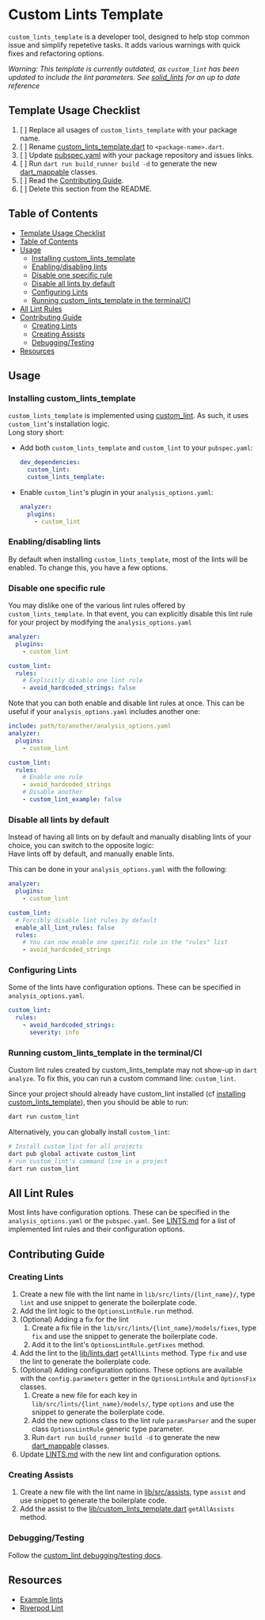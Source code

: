 <!-- omit from toc -->
# Custom Lints Template

`custom_lints_template` is a developer tool, designed to help stop common issue and simplify repetetive tasks. It adds various warnings with quick fixes and refactoring options.

*Warning: This template is currently outdated, as `custom_lint` has been updated to include the lint parameters.*
*See [solid_lints](https://github.com/solid-software/solid_lints) for an up to date reference*

## Template Usage Checklist

1. [ ] Replace all usages of `custom_lints_template` with your package name.
1. [ ] Rename [custom_lints_template.dart](lib/custom_lints_template.dart) to `<package-name>.dart`.
1. [ ] Update [pubspec.yaml](./pubspec.yaml) with your package repository and issues links.
1. [ ] Run `dart run build_runner build -d` to generate the new [dart_mappable](https://pub.dev/packages/dart_mappable) classes.
1. [ ] Read the [Contributing Guide](#contributing-guide).
1. [ ] Delete this section from the README.

## Table of Contents

- [Template Usage Checklist](#template-usage-checklist)
- [Table of Contents](#table-of-contents)
- [Usage](#usage)
  - [Installing custom\_lints\_template](#installing-custom_lints_template)
  - [Enabling/disabling lints](#enablingdisabling-lints)
  - [Disable one specific rule](#disable-one-specific-rule)
  - [Disable all lints by default](#disable-all-lints-by-default)
  - [Configuring Lints](#configuring-lints)
  - [Running custom\_lints\_template in the terminal/CI](#running-custom_lints_template-in-the-terminalci)
- [All Lint Rules](#all-lint-rules)
- [Contributing Guide](#contributing-guide)
  - [Creating Lints](#creating-lints)
  - [Creating Assists](#creating-assists)
  - [Debugging/Testing](#debuggingtesting)
- [Resources](#resources)

## Usage

### Installing custom_lints_template

`custom_lints_template` is implemented using [custom_lint](https://pub.dev/packages/custom_lint). As such, it uses `custom_lint`'s installation logic.  
Long story short:

- Add both `custom_lints_template` and `custom_lint` to your `pubspec.yaml`:

  ```yaml
  dev_dependencies:
    custom_lint:
    custom_lints_template:
  ```

- Enable `custom_lint`'s plugin in your `analysis_options.yaml`:

  ```yaml
  analyzer:
    plugins:
      - custom_lint
  ```

### Enabling/disabling lints

By default when installing `custom_lints_template`, most of the lints will be enabled.
To change this, you have a few options.

### Disable one specific rule

You may dislike one of the various lint rules offered by `custom_lints_template`.
In that event, you can explicitly disable this lint rule for your project
by modifying the `analysis_options.yaml`

```yaml
analyzer:
  plugins:
    - custom_lint

custom_lint:
  rules:
    # Explicitly disable one lint rule
    - avoid_hardcoded_strings: false
```

Note that you can both enable and disable lint rules at once.
This can be useful if your `analysis_options.yaml` includes another one:

```yaml
include: path/to/another/analysis_options.yaml
analyzer:
  plugins:
    - custom_lint

custom_lint:
  rules:
    # Enable one rule
    - avoid_hardcoded_strings
    # Disable another
    - custom_lint_example: false
```

### Disable all lints by default

Instead of having all lints on by default and manually disabling lints of your choice,
you can switch to the opposite logic:  
Have lints off by default, and manually enable lints.

This can be done in your `analysis_options.yaml` with the following:

```yaml
analyzer:
  plugins:
    - custom_lint

custom_lint:
  # Forcibly disable lint rules by default
  enable_all_lint_rules: false
  rules:
    # You can now enable one specific rule in the "rules" list
    - avoid_hardcoded_strings
```

### Configuring Lints

Some of the lints have configuration options. These can be specified in `analysis_options.yaml`.

```yaml
custom_lint:
  rules:
    - avoid_hardcoded_strings:
      severity: info
```

### Running custom_lints_template in the terminal/CI

Custom lint rules created by custom_lints_template may not show-up in `dart analyze`.
To fix this, you can run a custom command line: `custom_lint`.

Since your project should already have custom_lint installed
(cf [installing custom_lints_template](#installing-custom_lints_template)), then you should be
able to run:

```sh
dart run custom_lint
```

Alternatively, you can globally install `custom_lint`:

```sh
# Install custom_lint for all projects
dart pub global activate custom_lint
# run custom_lint's command line in a project
dart run custom_lint
```

## All Lint Rules

Most lints have configuration options. These can be specified in the `analysis_options.yaml` or the `pubspec.yaml`.
See [LINTS.md](docs/LINTS.md) for a list of implemented lint rules and their configuration options.

## Contributing Guide

### Creating Lints

1. Create a new file with the lint name in `lib/src/lints/{lint_name}/`,
type `lint` and use snippet to generate the boilerplate code.
1. Add the lint logic to the `OptionsLintRule.run` method.
1. (Optional) Adding a fix for the lint
    1. Create a fix file in the `lib/src/lints/{lint_name}/models/fixes`, type `fix` and
    use the snippet to generate the boilerplate code.
    2. Add it to the lint's `OptionsLintRule.getFixes` method.
1. Add the lint to the [lib/lints.dart](lib/lints.dart) `getAllLints` method. Type
`fix` and use the lint to generate the boilerplate code.
1. (Optional) Adding configuration options. These options are available with the `config.parameters` getter in the `OptionsLintRule`
and `OptionsFix` classes.
    1. Create a new file for each key in `lib/src/lints/{lint_name}/models/`,
    type `options` and use the snippet to generate the boilerplate code.
    2. Add the new options class to the lint rule `paramsParser` and the super class `OptionsLintRule` generic type parameter.
    3. Run `dart run build_runner build -d` to generate the new [dart_mappable](https://pub.dev/packages/dart_mappable) classes.
1. Update [LINTS.md](doc/LINTS.md) with the new lint and configuration options.

### Creating Assists

1. Create a new file with the lint name in [lib/src/assists](lib/src/assists),
type `assist` and use snippet to generate the boilerplate code.
1. Add the assist to the [lib/custom_lints_template.dart](lib/custom_lints_template.dart) `getAllAssists` method.

### Debugging/Testing

Follow the [custom_lint debugging/testing docs](https://pub.dev/packages/custom_lint#using-the-dart-debugger).

## Resources

- [Example lints](https://github.com/invertase/dart_custom_lint/blob/main/packages/custom_lint/example/example_lint/lib/custom_lint_example_lint.dart)
- [Riverpod Lint](https://github.com/rrousselGit/riverpod/tree/master/packages/riverpod_lint)
